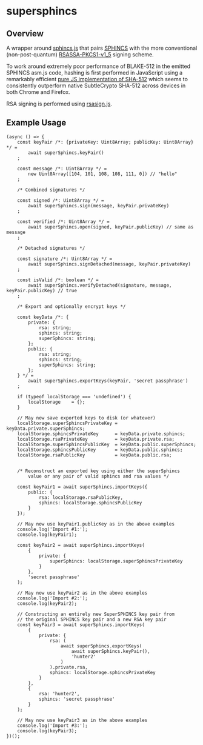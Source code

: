 # supersphincs

## Overview

A wrapper around [sphincs.js](https://github.com/cyph/sphincs.js) that pairs
[SPHINCS](https://sphincs.cr.yp.to) with the more conventional (non-post-quantum)
[RSASSA-PKCS1-v1_5](https://tools.ietf.org/html/rfc3447#section-8.2) signing scheme.

To work around extremely poor performance of BLAKE-512 in the emitted SPHINCS asm.js code,
hashing is first performed in JavaScript using a remarkably efficient [pure JS implementation
of SHA-512](https://github.com/emn178/js-sha512) which seems to consistently outperform
native SubtleCrypto SHA-512 across devices in both Chrome and Firefox.

RSA signing is performed using [rsasign.js](https://github.com/cyph/rsasign.js).

## Example Usage

	(async () => {
		const keyPair /*: {privateKey: Uint8Array; publicKey: Uint8Array} */ =
			await superSphincs.keyPair()
		;

		const message /*: Uint8Array */ =
			new Uint8Array([104, 101, 108, 108, 111, 0]) // "hello"
		;

		/* Combined signatures */

		const signed /*: Uint8Array */ =
			await superSphincs.sign(message, keyPair.privateKey)
		;

		const verified /*: Uint8Array */ =
			await superSphincs.open(signed, keyPair.publicKey) // same as message
		;

		/* Detached signatures */
		
		const signature /*: Uint8Array */ =
			await superSphincs.signDetached(message, keyPair.privateKey)
		;

		const isValid /*: boolean */ =
			await superSphincs.verifyDetached(signature, message, keyPair.publicKey) // true
		;

		/* Export and optionally encrypt keys */

		const keyData /*: {
			private: {
				rsa: string;
				sphincs: string;
				superSphincs: string;
			};
			public: {
				rsa: string;
				sphincs: string;
				superSphincs: string;
			};
		} */ =
			await superSphincs.exportKeys(keyPair, 'secret passphrase')
		;

		if (typeof localStorage === 'undefined') {
			localStorage	= {};
		}

		// May now save exported keys to disk (or whatever)
		localStorage.superSphincsPrivateKey = keyData.private.superSphincs;
		localStorage.sphincsPrivateKey      = keyData.private.sphincs;
		localStorage.rsaPrivateKey          = keyData.private.rsa;
		localStorage.superSphincsPublicKey  = keyData.public.superSphincs;
		localStorage.sphincsPublicKey       = keyData.public.sphincs;
		localStorage.rsaPublicKey           = keyData.public.rsa;


		/* Reconstruct an exported key using either the superSphincs
			value or any pair of valid sphincs and rsa values */

		const keyPair1 = await superSphincs.importKeys({
			public: {
				rsa: localStorage.rsaPublicKey,
				sphincs: localStorage.sphincsPublicKey
			}
		});

		// May now use keyPair1.publicKey as in the above examples
		console.log('Import #1:');
		console.log(keyPair1);

		const keyPair2 = await superSphincs.importKeys(
			{
				private: {
					superSphincs: localStorage.superSphincsPrivateKey
				}
			},
			'secret passphrase'
		);

		// May now use keyPair2 as in the above examples
		console.log('Import #2:');
		console.log(keyPair2);

		// Constructing an entirely new SuperSPHINCS key pair from
		// the original SPHINCS key pair and a new RSA key pair
		const keyPair3 = await superSphincs.importKeys(
			{
				private: {
					rsa: (
						await superSphincs.exportKeys(
							await superSphincs.keyPair(),
							'hunter2'
						)
					).private.rsa,
					sphincs: localStorage.sphincsPrivateKey
				}
			},
			{
				rsa: 'hunter2',
				sphincs: 'secret passphrase'
			}
		);

		// May now use keyPair3 as in the above examples
		console.log('Import #3:');
		console.log(keyPair3);
	})();
